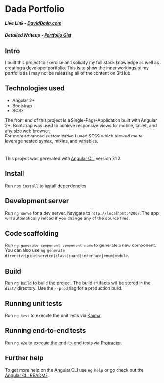 # Dada Portfolio
##### Live Link - [DavidDada.com](https://daviddada.com)
##### Detailed Writeup - [Portfolio Gist](https://gist.github.com/Dada-Tech/4d651450e20f1267ce77dc26981ad7a3)
  
## Intro
I built this project to exercise and solidify my full stack knowledge as well as creating a developer portfolio. This is to show the inner workings of my portfolio as I may not be releasing all of the content on GitHub.

## Technologies used
* Angular 2+
* Bootstrap
* SCSS  
   
The front end of this project is a Single-Page-Application built with Angular 2+.
Bootstrap was used to achieve responsive views for mobile, tablet, and any size web browser.  
For more advanced customization I used SCSS which allowed me to leverage nested syntax, mixins, and variables.

# 
This project was generated with [Angular CLI](https://github.com/angular/angular-cli) version 7.1.2.

## Install
Run `npm install` to install dependencies 

## Development server

Run `ng serve` for a dev server. Navigate to `http://localhost:4200/`. The app will automatically reload if you change any of the source files.

## Code scaffolding

Run `ng generate component component-name` to generate a new component. You can also use `ng generate directive|pipe|service|class|guard|interface|enum|module`.

## Build

Run `ng build` to build the project. The build artifacts will be stored in the `dist/` directory. Use the `--prod` flag for a production build.

## Running unit tests

Run `ng test` to execute the unit tests via [Karma](https://karma-runner.github.io).

## Running end-to-end tests

Run `ng e2e` to execute the end-to-end tests via [Protractor](http://www.protractortest.org/).

## Further help

To get more help on the Angular CLI use `ng help` or go check out the [Angular CLI README](https://github.com/angular/angular-cli/blob/master/README.md).

